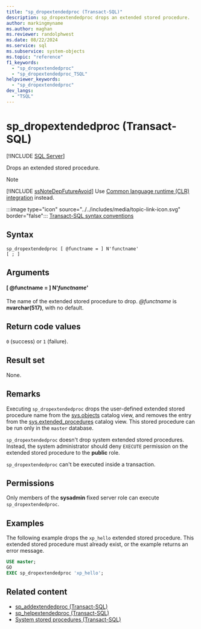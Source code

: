 ```yaml
---
title: "sp_dropextendedproc (Transact-SQL)"
description: sp_dropextendedproc drops an extended stored procedure.
author: markingmyname
ms.author: maghan
ms.reviewer: randolphwest
ms.date: 08/22/2024
ms.service: sql
ms.subservice: system-objects
ms.topic: "reference"
f1_keywords:
  - "sp_dropextendedproc"
  - "sp_dropextendedproc_TSQL"
helpviewer_keywords:
  - "sp_dropextendedproc"
dev_langs:
  - "TSQL"
---
```

# sp_dropextendedproc (Transact-SQL)

[!INCLUDE [SQL Server](../../includes/applies-to-version/sqlserver.md)]

Drops an extended stored procedure.

> [!NOTE]  
> [!INCLUDE [ssNoteDepFutureAvoid](../../includes/ssnotedepfutureavoid-md.md)] Use [Common language runtime (CLR) integration](../clr-integration/common-language-runtime-integration-overview.md) instead.

:::image type="icon" source="../../includes/media/topic-link-icon.svg" border="false"::: [Transact-SQL syntax conventions](../../t-sql/language-elements/transact-sql-syntax-conventions-transact-sql.md)

## Syntax

```syntaxsql
sp_dropextendedproc [ @functname = ] N'functname'
[ ; ]
```

## Arguments

#### [ @functname = ] N'*functname*'

The name of the extended stored procedure to drop. *@functname* is **nvarchar(517)**, with no default.

## Return code values

`0` (success) or `1` (failure).

## Result set

None.

## Remarks

Executing `sp_dropextendedproc` drops the user-defined extended stored procedure name from the [sys.objects](../system-catalog-views/sys-objects-transact-sql.md) catalog view, and removes the entry from the [sys.extended_procedures](../system-catalog-views/sys-extended-procedures-transact-sql.md) catalog view. This stored procedure can be run only in the `master` database.

`sp_dropextendedproc` doesn't drop system extended stored procedures. Instead, the system administrator should deny `EXECUTE` permission on the extended stored procedure to the **public** role.

`sp_dropextendedproc` can't be executed inside a transaction.

## Permissions

Only members of the **sysadmin** fixed server role can execute `sp_dropextendedproc`.

## Examples

The following example drops the `xp_hello` extended stored procedure. This extended stored procedure must already exist, or the example returns an error message.

```sql
USE master;
GO
EXEC sp_dropextendedproc 'xp_hello';
```

## Related content

- [sp_addextendedproc (Transact-SQL)](sp-addextendedproc-transact-sql.md)
- [sp_helpextendedproc (Transact-SQL)](sp-helpextendedproc-transact-sql.md)
- [System stored procedures (Transact-SQL)](system-stored-procedures-transact-sql.md)

